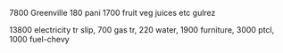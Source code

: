 7800 Greenville 
180 pani
1700 fruit veg juices etc gulrez

13800 electricity tr slip,
700 gas tr,
220 water,
1900 furniture,
3000 ptcl,
1000 fuel-chevy



